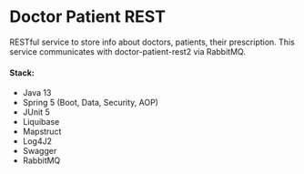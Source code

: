 # Doctor Patient REST
RESTful service to store info about doctors, patients, their prescription. This service communicates with doctor-patient-rest2 via RabbitMQ.

#### Stack:

- Java 13
- Spring 5 (Boot, Data, Security, AOP)
- JUnit 5
- Liquibase
- Mapstruct
- Log4J2
- Swagger
- RabbitMQ
